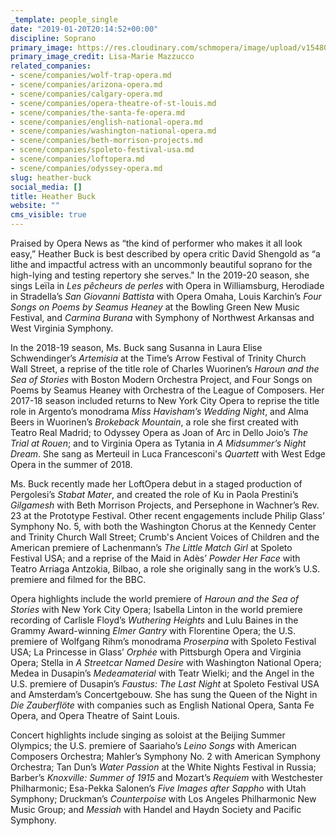 ```yaml
---
_template: people_single
date: "2019-01-20T20:14:52+00:00"
discipline: Soprano
primary_image: https://res.cloudinary.com/schmopera/image/upload/v1548015117/media/2019/01/HeatherBuck.jpg
primary_image_credit: Lisa-Marie Mazzucco
related_companies:
- scene/companies/wolf-trap-opera.md
- scene/companies/arizona-opera.md
- scene/companies/calgary-opera.md
- scene/companies/opera-theatre-of-st-louis.md
- scene/companies/the-santa-fe-opera.md
- scene/companies/english-national-opera.md
- scene/companies/washington-national-opera.md
- scene/companies/beth-morrison-projects.md
- scene/companies/spoleto-festival-usa.md
- scene/companies/loftopera.md
- scene/companies/odyssey-opera.md
slug: heather-buck
social_media: []
title: Heather Buck
website: ""
cms_visible: true
---
```

Praised by Opera News as “the kind of performer who makes it all look easy,” Heather Buck is best described by opera critic David Shengold as “a lithe and impactful actress with an uncommonly beautiful soprano for the high-lying and testing repertory she serves." In the 2019-20 season, she sings Leïla in _Les pêcheurs de perles_ with Opera in Williamsburg, Herodiade in Stradella’s _San Giovanni Battista_ with Opera Omaha, Louis Karchin’s _Four Songs on Poems by Seamus Heaney_ at the Bowling Green New Music Festival, and _Carmina Burana_ with Symphony of Northwest Arkansas and West Virginia Symphony.

In the 2018-19 season, Ms. Buck sang Susanna in Laura Elise Schwendinger’s _Artemisia_ at the Time’s Arrow Festival of Trinity Church Wall Street, a reprise of the title role of Charles Wuorinen’s _Haroun and the Sea of Stories_ with Boston Modern Orchestra Project, and Four Songs on Poems by Seamus Heaney with Orchestra of the League of Composers. Her 2017-18 season included returns to New York City Opera to reprise the title role in Argento’s monodrama _Miss Havisham’s Wedding Night_, and Alma Beers in Wuorinen’s _Brokeback Mountain_, a role she first created with Teatro Real Madrid; to Odyssey Opera as Joan of Arc in Dello Joio’s _The Trial at Rouen_; and to Virginia Opera as Tytania in _A Midsummer’s Night Dream_. She sang as Merteuil in Luca Francesconi's _Quartett_ with West Edge Opera in the summer of 2018.

Ms. Buck recently made her LoftOpera debut in a staged production of Pergolesi’s _Stabat Mater_, and created the role of Ku in Paola Prestini’s _Gilgamesh_ with Beth Morrison Projects, and Persephone in Wachner’s Rev. 23 at the Prototype Festival. Other recent engagements include Philip Glass’ Symphony No. 5, with both the Washington Chorus at the Kennedy Center and Trinity Church Wall Street; Crumb's Ancient Voices of Children and the American premiere of Lachenmann’s _The Little Match Girl_ at Spoleto Festival USA; and a reprise of the Maid in Adès’ _Powder Her Face_ with Teatro Arriaga Antzokia, Bilbao, a role she originally sang in the work’s U.S. premiere and filmed for the BBC.

Opera highlights include the world premiere of _Haroun and the Sea of Stories_ with New York City Opera; Isabella Linton in the world premiere recording of Carlisle Floyd’s _Wuthering Heights_ and Lulu Baines in the Grammy Award-winning _Elmer Gantry_ with Florentine Opera; the U.S. premiere of Wolfgang Rihm’s monodrama _Proserpina_ with Spoleto Festival USA; La Princesse in Glass’ _Orphée_ with Pittsburgh Opera and Virginia Opera; Stella in _A Streetcar Named Desire_ with Washington National Opera; Medea in Dusapin’s _Medeamaterial_ with Teatr Wielki; and the Angel in the U.S. premiere of Dusapin’s _Faustus: The Last Night_ at Spoleto Festival USA and Amsterdam’s Concertgebouw. She has sung the Queen of the Night in _Die Zauberflöte_ with companies such as English National Opera, Santa Fe Opera, and Opera Theatre of Saint Louis.

Concert highlights include singing as soloist at the Beijing Summer Olympics; the U.S. premiere of Saariaho’s _Leino Songs_ with American Composers Orchestra; Mahler’s Symphony No. 2 with American Symphony Orchestra; Tan Dun’s _Water Passion_ at the White Nights Festival in Russia; Barber’s _Knoxville: Summer of 1915_ and Mozart’s _Requiem_ with Westchester Philharmonic; Esa-Pekka Salonen’s _Five Images after Sappho_ with Utah Symphony; Druckman’s _Counterpoise_ with Los Angeles Philharmonic New Music Group; and _Messiah_ with Handel and Haydn Society and Pacific Symphony.